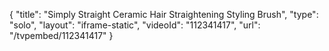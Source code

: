 {
    "title": "Simply Straight Ceramic Hair Straightening Styling Brush",
    "type": "solo",
    "layout": "iframe-static",
    "videoId": "112341417",
    "url": "\/tvpembed\/112341417"
}
